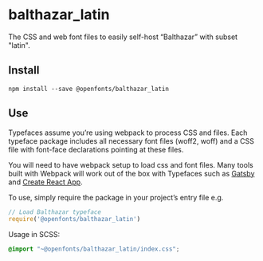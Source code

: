 
# balthazar_latin

The CSS and web font files to easily self-host “Balthazar” with subset "latin".

## Install

`npm install --save @openfonts/balthazar_latin`

## Use

Typefaces assume you’re using webpack to process CSS and files. Each typeface
package includes all necessary font files (woff2, woff) and a CSS file with
font-face declarations pointing at these files.

You will need to have webpack setup to load css and font files. Many tools built
with Webpack will work out of the box with Typefaces such as [Gatsby](https://github.com/gatsbyjs/gatsby)
and [Create React App](https://github.com/facebookincubator/create-react-app).

To use, simply require the package in your project’s entry file e.g.

```javascript
// Load Balthazar typeface
require('@openfonts/balthazar_latin')
```

Usage in SCSS:
```scss
@import "~@openfonts/balthazar_latin/index.css";
```
